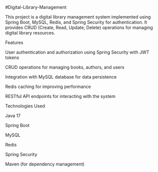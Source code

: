 #Digital-Library-Management

This project is a digital library management system implemented using Spring Boot, MySQL, Redis, and Spring Security for authentication. It provides CRUD (Create, Read, Update, Delete) operations for managing digital library resources.

Features

User authentication and authorization using Spring Security with JWT tokens

CRUD operations for managing books, authors, and users

Integration with MySQL database for data persistence

Redis caching for improving performance

RESTful API endpoints for interacting with the system

Technologies Used

Java 17

Spring Boot

MySQL

Redis

Spring Security

Maven (for dependency management)
